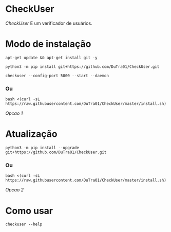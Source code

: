 # CheckUser

*CheckUser* E um verificador de usuários.

# Modo de instalação
```
apt-get update && apt-get install git -y
```
```
python3 -m pip install git+https://github.com/DuTra01/CheckUser.git
```
```
checkuser --config-port 5000 --start --daemon
```

### Ou
```
bash <(curl -sL https://raw.githubusercontent.com/DuTra01/CheckUser/master/install.sh)
```
 *Opcao 1*

# Atualização
```
python3 -m pip install --upgrade git+https://github.com/DuTra01/CheckUser.git
```

### Ou
```
bash <(curl -sL https://raw.githubusercontent.com/DuTra01/CheckUser/master/install.sh)
```
 *Opcao 2*

# Como usar
```
checkuser --help
```